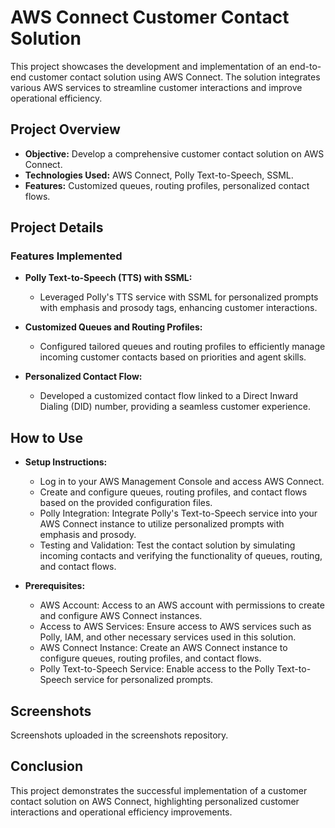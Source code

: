 # AWS Connect Customer Contact Solution

This project showcases the development and implementation of an end-to-end customer contact solution using AWS Connect. The solution integrates various AWS services to streamline customer interactions and improve operational efficiency.

## Project Overview

- **Objective:** Develop a comprehensive customer contact solution on AWS Connect.
- **Technologies Used:** AWS Connect, Polly Text-to-Speech, SSML.
- **Features:** Customized queues, routing profiles, personalized contact flows.

## Project Details

### Features Implemented

- **Polly Text-to-Speech (TTS) with SSML:**
  - Leveraged Polly's TTS service with SSML for personalized prompts with emphasis and prosody tags, enhancing customer interactions.

- **Customized Queues and Routing Profiles:**
  - Configured tailored queues and routing profiles to efficiently manage incoming customer contacts based on priorities and agent skills.

- **Personalized Contact Flow:**
  - Developed a customized contact flow linked to a Direct Inward Dialing (DID) number, providing a seamless customer experience.


## How to Use

- **Setup Instructions:** 
  - Log in to your AWS Management Console and access AWS Connect.
  - Create and configure queues, routing profiles, and contact flows based on the provided configuration files.
  - Polly Integration: Integrate Polly's Text-to-Speech service into your AWS Connect instance to utilize personalized prompts with emphasis and prosody.
  - Testing and Validation: Test the contact solution by simulating incoming contacts and verifying the functionality of queues, routing, and contact flows.
  
- **Prerequisites:**
  - AWS Account: Access to an AWS account with permissions to create and configure AWS Connect instances.
  - Access to AWS Services: Ensure access to AWS services such as Polly, IAM, and other necessary services used in this solution.
  - AWS Connect Instance: Create an AWS Connect instance to configure queues, routing profiles, and contact flows.
  - Polly Text-to-Speech Service: Enable access to the Polly Text-to-Speech service for personalized prompts.

## Screenshots

Screenshots uploaded in the screenshots repository.

## Conclusion

This project demonstrates the successful implementation of a customer contact solution on AWS Connect, highlighting personalized customer interactions and operational efficiency improvements.

